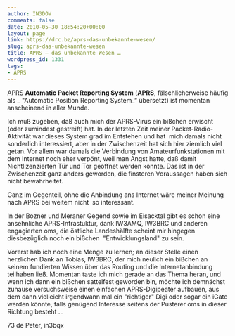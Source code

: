 ```yaml
---
author: IN3DOV
comments: false
date: 2010-05-30 18:54:20+00:00
layout: page
link: https://drc.bz/aprs-das-unbekannte-wesen/
slug: aprs-das-unbekannte-wesen
title: APRS – das unbekannte Wesen …
wordpress_id: 1331
tags:
- APRS
---
```


APRS **Automatic Packet Reporting System** (**APRS**, fälschlicherweise häufig als _ "Automatic Position Reporting System_“ übersetzt) ist momentan anscheinend in aller Munde.

Ich muß zugeben, daß auch mich der APRS-Virus ein bißchen erwischt (oder zumindest gestreift) hat. In der letzten Zeit meiner Packet-Radio-Aktivität war dieses System grad im Entstehen und hat  mich damals nicht sonderlich interessiert, aber in der Zwischenzeit hat sich hier ziemlich viel getan. Vor allem war damals die Verbindung von Amateurfunkstationen mit dem Internet noch eher verpönt, weil man Angst hatte, daß damit Nichtlizenzierten Tür und Tor geöffnet werden könnte. Das ist in der Zwischenzeit ganz anders geworden, die finsteren Voraussagen haben sich nicht bewahrheitet.

Ganz im Gegenteil, ohne die Anbindung ans Internet wäre meiner Meinung nach APRS bei weitem nicht  so interessant.

In der Bozner und Meraner Gegend sowie im Eisacktal gibt es schon eine ansehnliche APRS-Infrastuktur, dank IW3AMQ, IW3BRC und anderen engagierten oms, die östliche Landeshälfte scheint mir hingegen diesbezüglich noch ein bißchen  "Entwicklungsland" zu sein.

Vorerst hab ich noch eine Menge zu lernen; an dieser Stelle einen herzlichen Dank an Tobias, IW3BRC, der mich neulich ein bißchen an seinem fundierten Wissen über das Routing und die Internetanbindung teilhaben ließ. Momentan taste ich mich gerade an das Thema heran, und wenn ich dann ein bißchen sattelfest geworden bin, möchte ich demnächst zuhause versuchsweise einen einfachen APRS-Digipeater aufbauen, aus dem dann vielleicht irgendwann mal ein "richtiger" Digi oder sogar ein iGate werden könnte, falls genügend Interesse seitens der Pusterer oms in dieser Richtung besteht ...

73 de Peter, in3bqx
